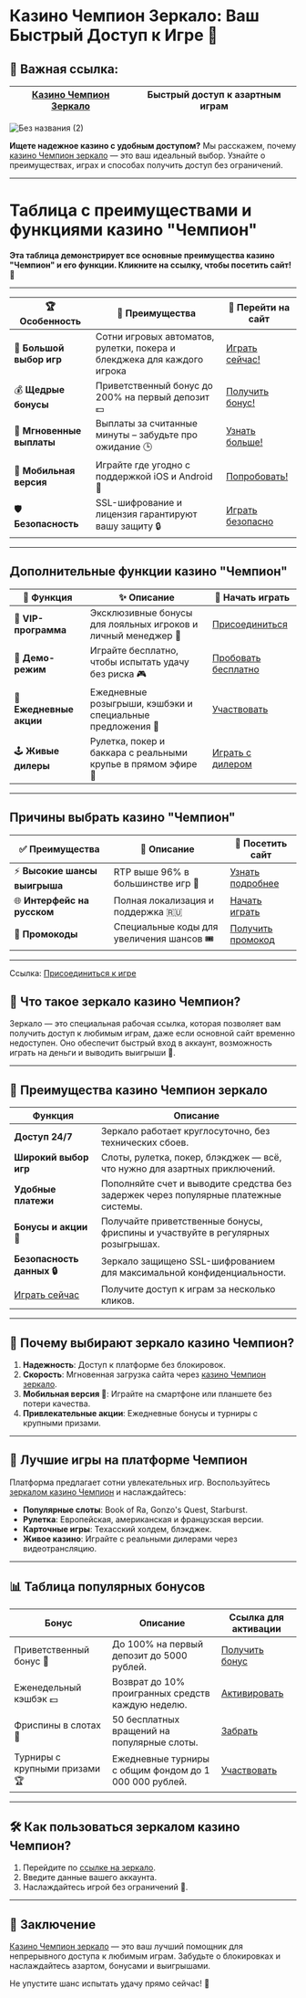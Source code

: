 # Казино Чемпион Зеркало: Ваш Быстрый Доступ к Игре 🎰

## 🔗 Важная ссылка:
| [Казино Чемпион Зеркало](https://champcasino.ink/pobeda/doa-hats?p80412p305331p112c) | Быстрый доступ к азартным играм |
|---------------------------------|--------------------------------------------------|

![Без названия (2)](https://github.com/user-attachments/assets/695f5ba9-34df-4d3e-bfd6-7ce985404992)

**Ищете надежное казино с удобным доступом?** Мы расскажем, почему [казино Чемпион зеркало](https://champcasino.ink/pobeda/doa-hats?p80412p305331p112c) — это ваш идеальный выбор. Узнайте о преимуществах, играх и способах получить доступ без ограничений.

---
# Таблица с преимуществами и функциями казино "Чемпион"  

**Эта таблица демонстрирует все основные преимущества казино "Чемпион" и его функции. Кликните на ссылку, чтобы посетить сайт! 🎰**

---

| 🏆 **Особенность**           | 🎯 **Преимущества**                 | 🔗 **Перейти на сайт**           |
|-------------------------------|--------------------------------------|-----------------------------------|
| 🎲 **Большой выбор игр**     | Сотни игровых автоматов, рулетки, покера и блекджека для каждого игрока | [Играть сейчас!](https://champcasino.ink/pobeda/doa-hats?p80412p305331p112c) |
| 💰 **Щедрые бонусы**         | Приветственный бонус до 200% на первый депозит 💵 | [Получить бонус!](https://champcasino.ink/pobeda/doa-hats?p80412p305331p112c) |
| 🚀 **Мгновенные выплаты**    | Выплаты за считанные минуты – забудьте про ожидание 🕒 | [Узнать больше!](https://champcasino.ink/pobeda/doa-hats?p80412p305331p112c) |
| 📱 **Мобильная версия**       | Играйте где угодно с поддержкой iOS и Android 📱 | [Попробовать!](https://champcasino.ink/pobeda/doa-hats?p80412p305331p112c) |
| 🛡 **Безопасность**           | SSL-шифрование и лицензия гарантируют вашу защиту 🔒 | [Играть безопасно](https://champcasino.ink/pobeda/doa-hats?p80412p305331p112c) |

---

## Дополнительные функции казино "Чемпион"

| 🌟 **Функция**                | ✨ **Описание**                      | 🔗 **Начать играть**              |
|-------------------------------|--------------------------------------|-----------------------------------|
| 💎 **VIP-программа**          | Эксклюзивные бонусы для лояльных игроков и личный менеджер 👑 | [Присоединиться](https://champcasino.ink/pobeda/doa-hats?p80412p305331p112c) |
| 🔄 **Демо-режим**             | Играйте бесплатно, чтобы испытать удачу без риска 🎮 | [Пробовать бесплатно](https://champcasino.ink/pobeda/doa-hats?p80412p305331p112c) |
| 🎁 **Ежедневные акции**       | Ежедневные розыгрыши, кэшбэки и специальные предложения 🎉 | [Участвовать](https://champcasino.ink/pobeda/doa-hats?p80412p305331p112c) |
| 🕹 **Живые дилеры**           | Рулетка, покер и баккара с реальными крупье в прямом эфире 🎥 | [Играть с дилером](https://champcasino.ink/pobeda/doa-hats?p80412p305331p112c) |

---

## Причины выбрать казино "Чемпион"  

| ✅ **Преимущества**           | 📌 **Описание**                     | 🔗 **Посетить сайт**             |
|-------------------------------|--------------------------------------|----------------------------------|
| ⚡ **Высокие шансы выигрыша** | RTP выше 96% в большинстве игр 🎯   | [Узнать подробнее](https://champcasino.ink/pobeda/doa-hats?p80412p305331p112c) |
| 🌐 **Интерфейс на русском**   | Полная локализация и поддержка 🇷🇺  | [Начать играть](https://champcasino.ink/pobeda/doa-hats?p80412p305331p112c) |
| 🎈 **Промокоды**              | Специальные коды для увеличения шансов 🎟 | [Получить промокод](https://champcasino.ink/pobeda/doa-hats?p80412p305331p112c) |

---

Ссылка: [Присоединиться к игре](https://champcasino.ink/pobeda/doa-hats?p80412p305331p112c)

## 🎯 Что такое зеркало казино Чемпион?
Зеркало — это специальная рабочая ссылка, которая позволяет вам получить доступ к любимым играм, даже если основной сайт временно недоступен. Оно обеспечит быстрый вход в аккаунт, возможность играть на деньги и выводить выигрыши 💸.

---

## 💎 Преимущества казино Чемпион зеркало

| Функция                          | Описание                                                                                |
|----------------------------------|----------------------------------------------------------------------------------------|
| **Доступ 24/7**                  | Зеркало работает круглосуточно, без технических сбоев.                                |
| **Широкий выбор игр**            | Слоты, рулетка, покер, блэкджек — всё, что нужно для азартных приключений.            |
| **Удобные платежи**              | Пополняйте счет и выводите средства без задержек через популярные платежные системы.   |
| **Бонусы и акции 🎁**             | Получайте приветственные бонусы, фриспины и участвуйте в регулярных розыгрышах.       |
| **Безопасность данных 🔒**        | Зеркало защищено SSL-шифрованием для максимальной конфиденциальности.                 |
| [Играть сейчас](https://champcasino.ink/pobeda/doa-hats?p80412p305331p112c) | Получите доступ к играм за несколько кликов.                                         |

---

## 🌟 Почему выбирают зеркало казино Чемпион?

1. **Надежность**: Доступ к платформе без блокировок.
2. **Скорость**: Мгновенная загрузка сайта через [казино Чемпион зеркало](https://champcasino.ink/pobeda/doa-hats?p80412p305331p112c).
3. **Мобильная версия 📱**: Играйте на смартфоне или планшете без потери качества.
4. **Привлекательные акции**: Ежедневные бонусы и турниры с крупными призами.

---

## 🎰 Лучшие игры на платформе Чемпион
Платформа предлагает сотни увлекательных игр. Воспользуйтесь [зеркалом казино Чемпион](https://champcasino.ink/pobeda/doa-hats?p80412p305331p112c) и наслаждайтесь:

- **Популярные слоты**: Book of Ra, Gonzo's Quest, Starburst.
- **Рулетка**: Европейская, американская и французская версии.
- **Карточные игры**: Техасский холдем, блэкджек.
- **Живое казино**: Играйте с реальными дилерами через видеотрансляцию.

---

## 📊 Таблица популярных бонусов

| Бонус                          | Описание                                                           | Ссылка для активации                              |
|--------------------------------|--------------------------------------------------------------------|--------------------------------------------------|
| Приветственный бонус 🎁         | До 100% на первый депозит до 5000 рублей.                         | [Получить бонус](https://champcasino.ink/pobeda/doa-hats?p80412p305331p112c) |
| Еженедельный кэшбэк 💵          | Возврат до 10% проигранных средств каждую неделю.                 | [Активировать](https://champcasino.ink/pobeda/doa-hats?p80412p305331p112c)    |
| Фриспины в слотах 🎰            | 50 бесплатных вращений на популярные слоты.                       | [Забрать](https://champcasino.ink/pobeda/doa-hats?p80412p305331p112c)         |
| Турниры с крупными призами 🏆   | Ежедневные турниры с общим фондом до 1 000 000 рублей.            | [Участвовать](https://champcasino.ink/pobeda/doa-hats?p80412p305331p112c)     |

---

## 🛠 Как пользоваться зеркалом казино Чемпион?

1. Перейдите по [ссылке на зеркало](https://champcasino.ink/pobeda/doa-hats?p80412p305331p112c).
2. Введите данные вашего аккаунта.
3. Наслаждайтесь игрой без ограничений 🚀.

---

## 🚀 Заключение
[Казино Чемпион зеркало](https://champcasino.ink/pobeda/doa-hats?p80412p305331p112c) — это ваш лучший помощник для непрерывного доступа к любимым играм. Забудьте о блокировках и наслаждайтесь азартом, бонусами и выигрышами.

Не упустите шанс испытать удачу прямо сейчас! 🎉
